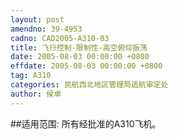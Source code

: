 ```yaml
---
layout: post
amendno: 39-4953
cadno: CAD2005-A310-03
title: 飞行控制-限制性-高空俯仰振荡
date: 2005-08-03 00:00:00 +0800
effdate: 2005-08-03 00:00:00 +0800
tag: A310
categories: 民航西北地区管理局适航审定处
author: 侯卓
---
```


##适用范围:
所有经批准的A310飞机。

